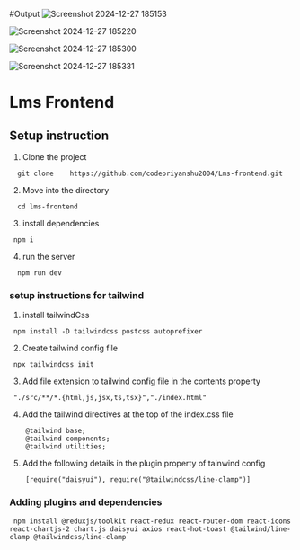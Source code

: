  #Output
 ![Screenshot 2024-12-27 185153](https://github.com/user-attachments/assets/0bb3267b-7e6a-4d34-9077-08ef44126072)
 
![Screenshot 2024-12-27 185220](https://github.com/user-attachments/assets/0fd72581-652e-4b1a-97cf-91e1eacb8119)

![Screenshot 2024-12-27 185300](https://github.com/user-attachments/assets/f59cc9a6-d9f7-42c7-8691-581e7371c6f4)

![Screenshot 2024-12-27 185331](https://github.com/user-attachments/assets/60428937-1e60-4852-9a7f-44565913e819)


# Lms Frontend

## Setup instruction

1. Clone the project

```
  git clone    https://github.com/codepriyanshu2004/Lms-frontend.git
```

2. Move into the directory

```
  cd lms-frontend
```

3. install dependencies
```
 npm i

```

4. run the server

```
  npm run dev
```

### setup instructions for tailwind

1. install tailwindCss
```
 npm install -D tailwindcss postcss autoprefixer

```

2. Create tailwind config file
```
 npx tailwindcss init

```

3. Add file extension to tailwind config file in the contents property
```
 "./src/**/*.{html,js,jsx,ts,tsx}","./index.html"

```

4. Add the tailwind directives at the top of the index.css file
```
    @tailwind base;
    @tailwind components;
    @tailwind utilities;
```

5. Add the following details in the plugin property of tainwind config

```
    [require("daisyui"), require("@tailwindcss/line-clamp")]
```

### Adding plugins and dependencies

```
 npm install @reduxjs/toolkit react-redux react-router-dom react-icons react-chartjs-2 chart.js daisyui axios react-hot-toast @tailwind/line-clamp @tailwindcss/line-clamp
```
  

